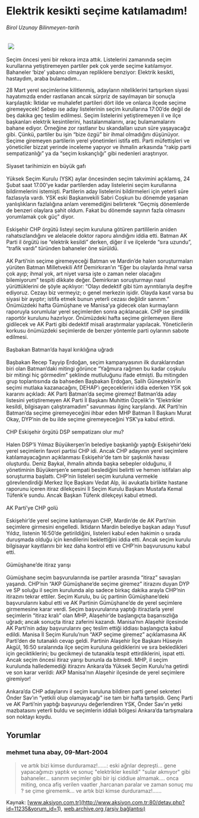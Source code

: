 # Elektrik kesikti seçime katılamadım!

*Birol Uzunay Bilinmeyen-tarih*

<div>
 <font>
  <img border="0" height="1" src="/web/20040515232354im_/http://www.aksiyon.com.tr/images/blank.gif"/>
 </font>
 <font class="content">
  <p>
   <img border="0" hspace="5" src="http://web.archive.org/web/20040515232354im_/http://www.aksiyon.com.tr/resim/483/36.jpg" vspace="5"/>
  </p>
 </font>
 <font class="content">
  Seçim öncesi yeni bir rekora imza attık. Listelerini zamanında seçim kurullarına yetiştiremeyen partiler pek çok yerde seçime katılamıyor. Bahaneler ‘bize’ yabancı olmayan repliklere benziyor: Elektrik kesikti, hastaydım, araba bulamadım...
 </font>
 <p>
  <font class="content">
   28 Mart yerel seçimlerine kilitlenmiş, adayların niteliklerini tartışırken siyasi hayatımızda ender rastlanan ancak sürpriz de sayılmayan bir sonuçla karşılaştık: İktidar ve muhalefet partileri dört ilde ve onlarca ilçede seçime giremeyecek! Sebep ise aday listelerinin seçim kurullarına 17:00’de değil de beş dakika geç teslim edilmesi. Seçim listelerini yetiştiremeyen il ve ilçe başkanları elektrik kesintilerini, hastalanmalarını, araç bulamamalarını bahane ediyor. Örneğine zor rastlanır bu skandalları uzun süre yaşayacağız gibi. Çünkü, partiler bu işin “bize özgü” bir ihmal olmadığını düşünüyor. Seçime giremeyen partilerin yerel yönetimleri istifa etti. Parti müfettişleri ve yöneticiler bizzat yerinde inceleme yapıyor ve ihmalin arkasında “rakip parti sempatizanlığı” ya da “seçim kıskançlığı” gibi nedenleri araştırıyor.
   <br>
    <br/>
    Siyaset tarihimizin en büyük gafı
    <br/>
    <br/>
    Yüksek Seçim Kurulu (YSK) aylar öncesinden seçim takvimini açıklamış, 24 Şubat saat 17.00’ye kadar partilerden aday listelerini seçim kurullarına bildirmelerini istemişti. Partilerin aday listelerini bildirmeleri için yeterli süre fazlasıyla vardı. YSK eski Başkanvekili Sabri Coşkun bu dönemde yaşanan yanlışlıkların fazlalığına anlam veremediğini belirterek “Geçmiş dönemlerde de benzeri olaylara şahit oldum. Fakat bu dönemde sayının fazla olmasını yorumlamak çok güç” diyor.
    <br/>
    <br/>
    Eskişehir CHP örgütü listeyi seçim kuruluna götüren partililerin aniden rahatsızlandığını ve alelacele doktor raporu alındığını iddia etti. Batman AK Parti il örgütü ise “elektrik kesildi” derken, diğer il ve ilçelerde “sıra uzundu”, “trafik vardı” türünden bahaneler öne sürüldü.
    <br/>
    <br/>
    AK Parti’nin seçime giremeyeceği Batman ve Mardin’de halen soruşturmaları yürüten Batman Milletvekili Afif Demirkıran’ın “Eğer bu olaylarda ihmal varsa çok ayıp; ihmal yok, art niyet varsa işte o zaman neler olacağını bilemiyorum” tespiti dikkate değer. Demirkıran soruşturmayı nasıl yürüttüklerini de şöyle açıklıyor: “Olayı dedektif gibi tüm ayrıntılarıyla deşifre ediyoruz. Cezayı biz vermeyiz; o genel merkezin işidir. Olayda kasıt varsa bu siyasi bir ayıptır; istifa etmek bunun yeterli cezası değildir sanırım.” Önümüzdeki hafta Gümüşhane ve Manisa’ya gidecek olan kurmayların raporuyla sorumlular yerel seçimlerden sonra açıklanacak. CHP ise şimdilik raportör kurulunu hazırlıyor. Önümüzdeki hafta seçime girilemeyen illere gidilecek ve AK Parti gibi dedektif misali araştırmalar yapılacak. Yöneticilerin korkusu önümüzdeki seçimlerde de benzer yöntemle parti oylarının sabote edilmesi.
    <br/>
    <br/>
    Başbakan Batman’da hayal kırıklığına uğradı
    <br/>
    <br/>
    Başbakan Recep Tayyip Erdoğan, seçim kampanyasının ilk duraklarından biri olan Batman’daki mitingi görünce “Yağmura rağmen bu kadar coşkulu bir mitingi hiç görmedim” şeklinde mutluluğunu ifade etmişti. Bu mitingden grup toplantısında da bahseden Başbakan Erdoğan, Salih Güneştekin’in seçimi mutlaka kazanacağını, DEHAP’ı geçeceklerini iddia ederken YSK şok kararını açıkladı: AK Parti Batman’da seçime giremez! Batman’da aday listesini yetiştiremeyen AK Parti İl Başkanı Muhittin Özçelik’in “Elektrikler kesildi, bilgisayarı çalıştıramadım” savunması ilginç karşılandı. AK Parti’nin Batman’da seçime giremeyeceğini ihbar eden MHP Batman İl Başkanı Murat Okay, DYP’nin de bu ilde seçime giremeyeceğini YSK’ya kabul ettirdi.
    <br/>
    <br/>
    CHP Eskişehir örgütü DSP sempatizanı olur mu?
    <br/>
    <br/>
    Halen DSP’li Yılmaz Büyükerşen’in belediye başkanlığı yaptığı Eskişehir’deki yerel seçimlerin favori partisi CHP idi. Ancak CHP adayının yerel seçimlere katılamayacağının açıklanması Eskişehir’de tam bir şaşkınlık havası oluşturdu. Deniz Baykal, ihmalin altında başka sebepler olduğunu, il yönetiminin Büyükerşen’e sempati beslediğini belirtti ve hemen istifaları alıp soruşturma başlattı. CHP’nin listeleri seçim kuruluna vermekle görevlendirdiği Merkez İlçe Başkanı Vedat Alp, iki avukatla birlikte hastane raporunu içeren itiraz dilekçesini İl Seçim Kurulu Başkanı Mustafa Kemal Tüfenk’e sundu. Ancak Başkan Tüfenk dilekçeyi kabul etmedi.
    <br/>
    <br/>
    AK Parti’ye CHP golü
    <br/>
    <br/>
    Eskişehir’de yerel seçime katılamayan CHP, Mardin’de de AK Parti’nin seçimlere girmesini engelledi. İktidarın Mardin belediye başkan adayı Yusuf Yıldız, listenin 16:50’de getirildiğini, listeleri kabul eden hakimin o sırada duruşmada olduğu için kendilerini beklettiğini iddia etti. Ancak seçim kurulu bilgisayar kayıtlarını bir kez daha kontrol etti ve CHP’nin başvurusunu kabul etti.
    <br/>
    <br/>
    Gümüşhane’de itiraz yarışı
    <br/>
    <br/>
    Gümüşhane seçim başvurularında ise partiler arasında “itiraz” savaşları yaşandı. CHP’nin “AKP Gümüşhane’de seçime giremez” itirazını duyan DYP ve SP soluğu il seçim kurulunda alıp sadece birkaç dakika arayla CHP’nin itirazını tekrar ettiler. Seçim Kurulu, bu üç partinin Gümüşhane’deki başvurularını kabul etti ve AK Partinin Gümüşhane’de de yerel seçimlere girmemesine karar verdi. Seçim başvurularına yaptığı itirazlarla yerel seçimlerin “itiraz kralı” olan MHP, Alaşehir’de başlangıçta başarısızlığa uğradı; ancak sonuçta itiraz zaferini kazandı. Manisa’nın Alaşehir ilçesinde AK Parti’nin aday başvurularını geç teslim ettiği iddiası başlangıçta kabul edildi. Manisa İl Seçim Kurulu’nun “AKP seçime giremez” açıklamasına AK Parti’den de tutanaklı cevap geldi. Partinin Alaşehir İlçe Başkanı Hüseyin Akgül, 16:50 sıralarında ilçe seçim kuruluna geldiklerini ve sıra bekledikleri için geciktiklerini; bu gecikmeyi de tutanakla tespit ettirdiklerini, ispat etti. Ancak seçim öncesi itiraz yarışı bununla da bitmedi. MHP, il seçim kurulunda halledemediği itirazını Ankara’da Yüksek Seçim Kurulu’na getirdi ve son karar verildi: AKP Manisa’nın Alaşehir ilçesinde de yerel seçimlere giremiyor!
    <br/>
    <br/>
    Ankara’da CHP adaylarını il seçim kuruluna bildiren parti genel sekreteri Önder Sav’ın “yetkili olup olamayacağı” ise tam bir hafta tartışıldı. Genç Parti ve AK Parti’nin yaptığı başvuruyu değerlendiren YSK, Önder Sav’ın yetki mazbatasını yeterli buldu ve seçimlerin iddialı bölgesi Ankara’da tartışmalara son noktayı koydu.
   </br>
  </font>
 </p>
</div>


## Yorumlar

### mehmet tuna abay, 09-Mart-2004
> ve artık bizi kimse durduramaz!......: 
> eski ağrılar depreşti...  gene yapacağımızı yaptık ve sonuç "elektrikler kesildi" "sular akmıyor" gibi bahaneler... sanırım seçimler gibi bir işi ciddiue almamak....  onca miting, onca afiş verilen vaatler ,harcanan paralar ve zaman sonuç mu ? se çime girememk... ve artık bizi kimse durduramaz!......

Kaynak: [www.aksiyon.com.tr](http://www.aksiyon.com.tr:80/detay.php?id=11235&yorum_id=1), [web.archive.org (arşiv bağlantısı)](http://web.archive.org/web/20040515232354/http://www.aksiyon.com.tr:80/detay.php?id=11235&yorum_id=1)
